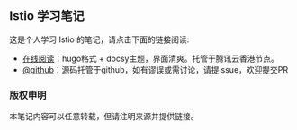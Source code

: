 ## Istio 学习笔记

这是个人学习 Istio 的笔记，请点击下面的链接阅读:

- [在线阅读](https://skyao.io/learning-istio/)：hugo格式 + docsy主题，界面清爽。托管于腾讯云香港节点。
- [@github](https://github.com/skyao/learning-istio/)：源码托管于github，如有谬误或需讨论，请提issue，欢迎提交PR

### 版权申明

本笔记内容可以任意转载，但请注明来源并提供链接。


